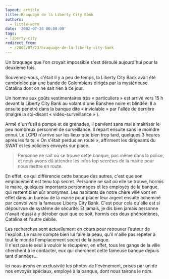 ```yaml
---
layout: article
title: Braquage de la Liberty City Bank
authors:
  - little-worm
date: '2002-07-24 00:00:00'
tags:
- liberty-city
redirect_from:
  - /2002/07/23/braquage-de-la-liberty-city-bank
---
```


Un braquage que l'on croyait impossible s'est déroulé aujourd'hui pour la deuxième fois.

Souvenez-vous, c'était il y a peu de temps, la Liberty City Bank avait été cambriolée par une bande de Colombiens dirigés par la mystérieuse Catalina dont on ne sait rien à ce jour.

Un homme aux goûts vestimentaires très « particuliers » est arrivé vers 15 h devant la Liberty City Bank au volant d'une Banshee noire et blindée. Il a ensuite pénétré dans la banque dite « inviolable » par l'allée de derrière (malgré la soi-disant « vidéo-surveillance » ).

Armé d'un fusil à pompe et de grenades, il parvient sans mal à maîtriser le peu nombreux personnel de surveillance. Il repart ensuite sans le moindre ennui. Le LCPD n'arrive sur les lieux que bien trop tard, quelques 3 heures après les faits. « On s'était perdus en route », affirment les dirigeants du SWAT et les policiers envoyés sur place.

> Personne ne sait où se trouve cette banque, pas même dans la police, et nous avons dû attendre les infos top secrètes de la mairie pour nous mettre en route.

En effet, ce qui différencie cette banque des autres, c'est que son emplacement est tenu top secret. Personne ne sait où elle se trouve, hormis le maire, quelques importants personnages et les employés de la banque, qui restent bien sûr anonymes. Les habitants de notre chère ville vont en effet dans un bureau de la mairie pour placer leur argent ensuite acheminé par convoi vers la fameuse Liberty City Bank. C'est pour cela qu'elle est si dépourvue de système de sécurité. Et jamais, je dis bien jamais personne n'avait réussi à y dérober quoi que ce soit, hormis ces deux phénomènes, Catalina et l'autre débile.

Les recherches sont actuellement en cours pour retrouver l'auteur de l'exploit. Le maire compte bien lui faire la peau, qu'il n'aille pas répéter à tout le monde l'emplacement secret de la banque.  
Il n'est pas le seul à vouloir le récupérer, en effet, tous les gangs de la ville cherchent à le contacter, eux qui cherchent cette fameuse banque depuis tant d'années...

Ici nous avons en exclusivité les photos de l'événement, prises par un de nos envoyés spéciaux, employé à la banque, dont nous tairons le nom.